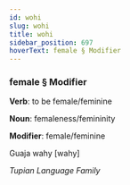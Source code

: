 ```yaml
---
id: wohi
slug: wohi
title: wohi
sidebar_position: 697
hoverText: female § Modifier
---
```


### female § Modifier

**Verb**: to be female/feminine

**Noun**: femaleness/femininity

**Modifier**: female/feminine

Guaja wahy [wahy]

*Tupian Language Family*